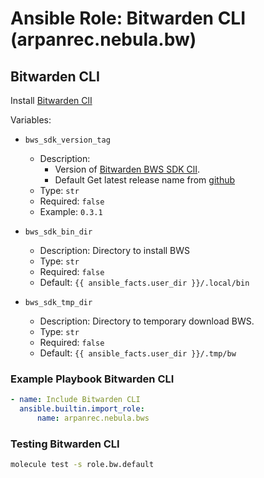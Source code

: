 # Ansible Role: Bitwarden CLI (arpanrec.nebula.bw)

## Bitwarden CLI

Install [Bitwarden ClI](https://www.npmjs.com/package/@bitwarden/cli)

Variables:

- `bws_sdk_version_tag`

  - Description:
    - Version of [Bitwarden BWS SDK ClI](https://github.com/bitwarden/sdk/releases).
    - Default Get latest release name from [github](https://api.github.com/repos/bitwarden/sdk/releases/latest)
  - Type: `str`
  - Required: `false`
  - Example: `0.3.1`

- `bws_sdk_bin_dir`

  - Description: Directory to install BWS
  - Type: `str`
  - Required: `false`
  - Default: `{{ ansible_facts.user_dir }}/.local/bin`

- `bws_sdk_tmp_dir`

  - Description: Directory to temporary download BWS.
  - Type: `str`
  - Required: `false`
  - Default: `{{ ansible_facts.user_dir }}/.tmp/bw`

### Example Playbook Bitwarden CLI

```yaml
- name: Include Bitwarden CLI
  ansible.builtin.import_role:
      name: arpanrec.nebula.bws
```

### Testing Bitwarden CLI

```bash
molecule test -s role.bw.default
```

